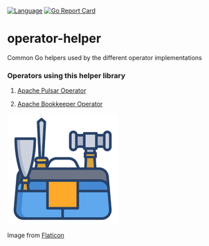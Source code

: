[![Language](https://img.shields.io/badge/Language-Go-blue)](https://golang.org/)
[![Go Report Card](https://goreportcard.com/badge/github.com/skulup/operator-helper)](https://goreportcard.com/report/github.com/skulup/operator-helper)

# operator-helper

Common Go helpers used by the different operator implementations

### Operators using this helper library 

1. [Apache Pulsar Operator](https://github.com/skulup/pulsar-operator)

2. [Apache Bookkeeper Operator](https://github.com/skulup/bookkeeper-operator)


![Utility Icon](utilities.png)

Image from [Flaticon](https://www.flaticon.com/free-icon/kit_2884240)